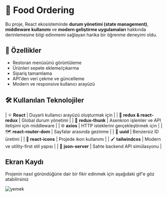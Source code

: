 # 🥡 Food Ordering

Bu proje, React ekosisteminde **durum yönetimi (state management)**, **middleware kullanımı** ve **modern geliştirme uygulamaları** hakkında derinlemesine bilgi edinmemi sağlayan harika bir öğrenme deneyimi oldu.

## 🚀 Özellikler

- Restoran menüsünü görüntüleme
- Ürünleri sepete ekleme/çıkarma
- Sipariş tamamlama
- API'den veri çekme ve güncelleme
- Modern ve responsive kullanıcı arayüzü

## 🛠️ Kullanılan Teknolojiler

| ⚛️ **React** | Duyarlı kullanıcı arayüzü oluşturmak için |
| 🔄 **redux & react-redux** | Global durum yönetimi |
| 🧵 **redux-thunk** | Asenkron işlemler ve API iletişimi için middleware |
| 🌐 **axios** | HTTP isteklerini gerçekleştirmek için |
| 🗺️ **react-router-dom** | Sayfalar arasında gezinme |
| 🔢 **uuid** | Benzersiz ID üretimi |
| 🎨 **react-icons** | Projede ikon kullanımı |
| 🖌️ **tailwindcss** | Modern ve utility-first stil yapısı |
| 💾 **json-server** | Sahte backend API simülasyonu |

##  Ekran Kaydı
Projenin nasıl göründüğüne dair bir fikir edinmek için aşağıdaki gif'e göz atabilirsiniz

![yemek](https://github.com/user-attachments/assets/8bdc175a-fcd0-43a6-8d53-5a7f1d7fe214)


